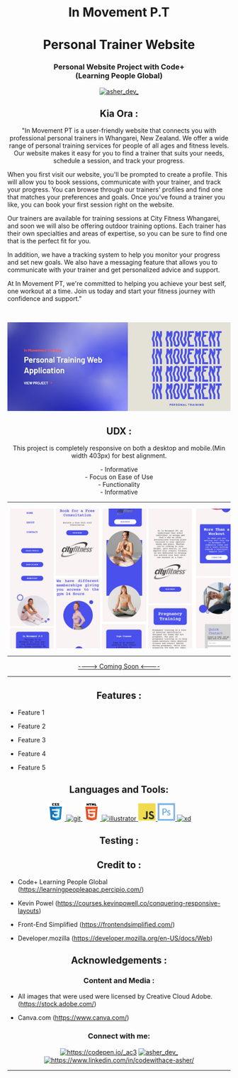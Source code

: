 <h1 align="center">In Movement P.T</h1>
<h1 align="center">Personal Trainer Website</h1>
<h3 align="center"> Personal Website Project with Code+<br> (Learning People Global) </h3>

<p align="center"> <a href="https://twitter.com/asher_dev_" target="blank"><img src="https://img.shields.io/twitter/follow/asher_dev_?logo=twitter&style=for-the-badge" alt="asher_dev_" /></a> </p>

<h2 align="center">Kia Ora :</h2>

<p align="center">"In Movement PT is a user-friendly website that connects you with professional personal trainers in Whangarei, New Zealand. We offer a wide range of personal training services for people of all ages and fitness levels. Our website makes it easy for you to find a trainer that suits your needs, schedule a session, and track your progress.

When you first visit our website, you'll be prompted to create a profile. This will allow you to book sessions, communicate with your trainer, and track your progress. You can browse through our trainers' profiles and find one that matches your preferences and goals. Once you've found a trainer you like, you can book your first session right on the website.

Our trainers are available for training sessions at City Fitness Whangarei, and soon we will also be offering outdoor training options. Each trainer has their own specialties and areas of expertise, so you can be sure to find one that is the perfect fit for you.

In addition, we have a tracking system to help you monitor your progress and set new goals. We also have a messaging feature that allows you to communicate with your trainer and get personalized advice and support.

At In Movement PT, we're committed to helping you achieve your best self, one workout at a time. Join us today and start your fitness journey with confidence and support."</p><br>

<img src="assests/images/project-screenshot.jpg"><br>

<h2 align="center">UDX :</h2>

<p align="center">This project is completely responsive on both a desktop and mobile.(Min width 403px) for best alignment.</p>
<p align="center">
- Informative<br>
- Focus on Ease of Use<br>
- Functionality<br>
- Informative<br>
</p>

---

<img src="assests/images/mobile-view.png">

--- 

<p align="center"><a href="">----> Coming Soon <----</a></p>
	
---

<h2 align="center">Features :</h2>

- Feature 1
	

- Feature 2


			
- Feature 3



- Feature 4
	
	
- Feature 5


<h2 align="center">Languages and Tools:</h2>
<p align="center"> <a href="https://www.w3schools.com/css/" target="_blank" rel="noreferrer"> <img src="https://raw.githubusercontent.com/devicons/devicon/master/icons/css3/css3-original-wordmark.svg" alt="css3" width="40" height="40"/> </a></a> <a href="https://git-scm.com/" target="_blank" rel="noreferrer"> <img src="https://www.vectorlogo.zone/logos/git-scm/git-scm-icon.svg" alt="git" width="40" height="40"/> </a> <a href="https://www.w3.org/html/" target="_blank" rel="noreferrer"> <img src="https://raw.githubusercontent.com/devicons/devicon/master/icons/html5/html5-original-wordmark.svg" alt="html5" width="40" height="40"/> </a> <a href="https://www.adobe.com/in/products/illustrator.html" target="_blank" rel="noreferrer"> <img src="https://www.vectorlogo.zone/logos/adobe_illustrator/adobe_illustrator-icon.svg" alt="illustrator" width="40" height="40"/> </a> <a href="https://developer.mozilla.org/en-US/docs/Web/JavaScript" target="_blank" rel="noreferrer"> <img src="https://raw.githubusercontent.com/devicons/devicon/master/icons/javascript/javascript-original.svg" alt="javascript" width="40" height="40"/> </a> <a href="https://www.photoshop.com/en" target="_blank" rel="noreferrer"> <img src="https://raw.githubusercontent.com/devicons/devicon/master/icons/photoshop/photoshop-line.svg" alt="photoshop" width="40" height="40"/> </a> <a href="https://www.adobe.com/products/xd.html" target="_blank" rel="noreferrer"> <img src="https://cdn.worldvectorlogo.com/logos/adobe-xd.svg" alt="xd" width="40" height="40"/> </a> </p>
<h2 align="center">Testing :</h2>


<h2 align="center">Credit to :</h2>
<p align="center">
	
 - Code+ Learning People Global (https://learningpeopleapac.percipio.com/)
 
 - Kevin Powel (https://courses.kevinpowell.co/conquering-responsive-layouts)
 
 - Front-End Simplified (https://frontendsimplified.com/)
 
 - Developer.mozilla (https://developer.mozilla.org/en-US/docs/Web)
 
</p> 
<h2 align="center">Acknowledgements :</h2>
<h3 align="center">Content and Media :</h3>
<p align="center">
	
- All images that were used were licensed by Creative Cloud Adobe.(https://stock.adobe.com/)

- Canva.com (https://www.canva.com/)

<h3 align="center">Connect with me:</h3>
<p align="center">
<a href="https://codepen.io/_AC3" target="blank"><img align="center" src="https://raw.githubusercontent.com/rahuldkjain/github-profile-readme-generator/master/src/images/icons/Social/codepen.svg" alt="https://codepen.io/_ac3" height="30" width="40" /></a>
<a href="https://twitter.com/asher_dev_" target="blank"><img align="center" src="https://raw.githubusercontent.com/rahuldkjain/github-profile-readme-generator/master/src/images/icons/Social/twitter.svg" alt="asher_dev_" height="30" width="40" /></a>
<a href="https://www.linkedin.com/in/codewithace-asher/" target="blank"><img align="center" src="https://raw.githubusercontent.com/rahuldkjain/github-profile-readme-generator/master/src/images/icons/Social/linked-in-alt.svg" alt="https://www.linkedin.com/in/codewithace-asher/" height="30" width="40" /></a>
</p>

---